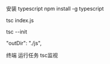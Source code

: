安装 typescript
npm install -g typescript

tsc index.js

tsc --init

"outDir": "./js", 

终端 运行任务 tsc监视